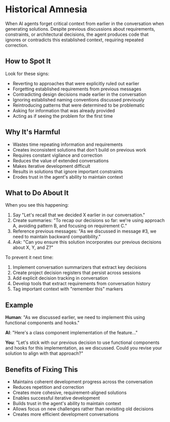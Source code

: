 # Historical Amnesia

When AI agents forget critical context from earlier in the conversation when generating solutions. Despite previous discussions about requirements, constraints, or architectural decisions, the agent produces code that ignores or contradicts this established context, requiring repeated correction.

## How to Spot It

Look for these signs:

- Reverting to approaches that were explicitly ruled out earlier
- Forgetting established requirements from previous messages
- Contradicting design decisions made earlier in the conversation
- Ignoring established naming conventions discussed previously
- Reintroducing patterns that were determined to be problematic
- Asking for information that was already provided
- Acting as if seeing the problem for the first time

## Why It's Harmful

- Wastes time repeating information and requirements
- Creates inconsistent solutions that don't build on previous work
- Requires constant vigilance and correction
- Reduces the value of extended conversations
- Makes iterative development difficult
- Results in solutions that ignore important constraints
- Erodes trust in the agent's ability to maintain context

## What to Do About It

When you see this happening:

1. Say "Let's recall that we decided X earlier in our conversation."
2. Create summaries: "To recap our decisions so far: we're using approach A, avoiding pattern B, and focusing on requirement C."
3. Reference previous messages: "As we discussed in message #3, we need to maintain backward compatibility."
4. Ask: "Can you ensure this solution incorporates our previous decisions about X, Y, and Z?"

To prevent it next time:

1. Implement conversation summarizers that extract key decisions
2. Create project decision registers that persist across sessions
3. Add explicit decision tracking in conversation
4. Develop tools that extract requirements from conversation history
5. Tag important context with "remember this" markers

## Example

**Human**: "As we discussed earlier, we need to implement this using functional components and hooks."

**AI**: "Here's a class component implementation of the feature..."

**You**: "Let's stick with our previous decision to use functional components and hooks for this implementation, as we discussed. Could you revise your solution to align with that approach?"

## Benefits of Fixing This

- Maintains coherent development progress across the conversation
- Reduces repetition and correction
- Creates more cohesive, requirement-aligned solutions
- Enables successful iterative development
- Builds trust in the agent's ability to maintain context
- Allows focus on new challenges rather than revisiting old decisions
- Creates more efficient development conversations
